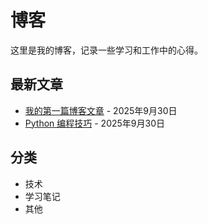 # 博客

这里是我的博客，记录一些学习和工作中的心得。

## 最新文章

- [我的第一篇博客文章](first-post.md) - 2025年9月30日
- [Python 编程技巧](python-tips.md) - 2025年9月30日

## 分类

- 技术
- 学习笔记
- 其他